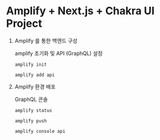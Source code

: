 # Amplify + Next.js + Chakra UI Project

1. Amplify 를 통한 백엔드 구성

   amplify 초기화 및 API (GraphQL) 설정

   ```shell
   amplify init

   amplify add api
   ```

2. Amplify 환경 배포

   GraphQL 콘솔

   ```shell
   amplify status

   amplify push

   amplify console api
   ```
